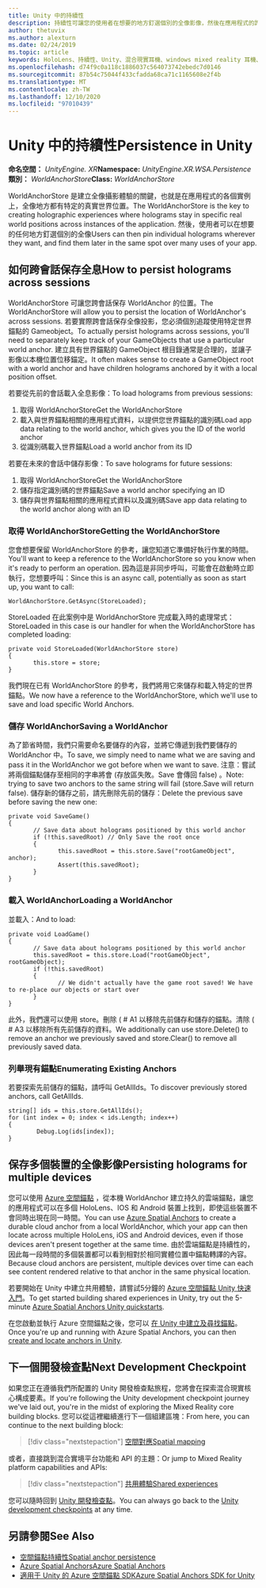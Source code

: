 ```yaml
---
title: Unity 中的持續性
description: 持續性可讓您的使用者在想要的地方釘選個別的全像影像，然後在應用程式的許多用途之後找出它。
author: thetuvix
ms.author: alexturn
ms.date: 02/24/2019
ms.topic: article
keywords: HoloLens、持續性、Unity、混合現實耳機、windows mixed reality 耳機、虛擬實境耳機
ms.openlocfilehash: d74f9c0a118c1886037c564073742ebedc7d0146
ms.sourcegitcommit: 87b54c75044f433cfadda68ca71c1165608e2f4b
ms.translationtype: MT
ms.contentlocale: zh-TW
ms.lasthandoff: 12/10/2020
ms.locfileid: "97010439"
---
```

# <a name="persistence-in-unity"></a><span data-ttu-id="b89e8-104">Unity 中的持續性</span><span class="sxs-lookup"><span data-stu-id="b89e8-104">Persistence in Unity</span></span>

<span data-ttu-id="b89e8-105">**命名空間：** *UnityEngine. XR*</span><span class="sxs-lookup"><span data-stu-id="b89e8-105">**Namespace:** *UnityEngine.XR.WSA.Persistence*</span></span><br>
<span data-ttu-id="b89e8-106">**類別：** *WorldAnchorStore*</span><span class="sxs-lookup"><span data-stu-id="b89e8-106">**Class:** *WorldAnchorStore*</span></span>

<span data-ttu-id="b89e8-107">WorldAnchorStore 是建立全像攝影體驗的關鍵，也就是在應用程式的各個實例上，全像地方都有特定的真實世界位置。</span><span class="sxs-lookup"><span data-stu-id="b89e8-107">The WorldAnchorStore is the key to creating holographic experiences where holograms stay in specific real world positions across instances of the application.</span></span> <span data-ttu-id="b89e8-108">然後，使用者可以在想要的任何地方釘選個別的全像</span><span class="sxs-lookup"><span data-stu-id="b89e8-108">Users can then pin individual holograms wherever they want, and find them later in the same spot over many uses of your app.</span></span>

## <a name="how-to-persist-holograms-across-sessions"></a><span data-ttu-id="b89e8-109">如何跨會話保存全息</span><span class="sxs-lookup"><span data-stu-id="b89e8-109">How to persist holograms across sessions</span></span>

<span data-ttu-id="b89e8-110">WorldAnchorStore 可讓您跨會話保存 WorldAnchor 的位置。</span><span class="sxs-lookup"><span data-stu-id="b89e8-110">The WorldAnchorStore will allow you to persist the location of WorldAnchor's across sessions.</span></span> <span data-ttu-id="b89e8-111">若要實際跨會話保存全像投影，您必須個別追蹤使用特定世界錨點的 Gameobject。</span><span class="sxs-lookup"><span data-stu-id="b89e8-111">To actually persist holograms across sessions, you'll need to separately keep track of your GameObjects that use a particular world anchor.</span></span> <span data-ttu-id="b89e8-112">建立具有世界錨點的 GameObject 根目錄通常是合理的，並讓子影像以本機位置位移錨定。</span><span class="sxs-lookup"><span data-stu-id="b89e8-112">It often makes sense to create a GameObject root with a world anchor and have children holograms anchored by it with a local position offset.</span></span>

<span data-ttu-id="b89e8-113">若要從先前的會話載入全息影像：</span><span class="sxs-lookup"><span data-stu-id="b89e8-113">To load holograms from previous sessions:</span></span>
1. <span data-ttu-id="b89e8-114">取得 WorldAnchorStore</span><span class="sxs-lookup"><span data-stu-id="b89e8-114">Get the WorldAnchorStore</span></span>
2. <span data-ttu-id="b89e8-115">載入與世界錨點相關的應用程式資料，以提供您世界錨點的識別碼</span><span class="sxs-lookup"><span data-stu-id="b89e8-115">Load app data relating to the world anchor, which gives you the ID of the world anchor</span></span>
3. <span data-ttu-id="b89e8-116">從識別碼載入世界錨點</span><span class="sxs-lookup"><span data-stu-id="b89e8-116">Load a world anchor from its ID</span></span>

<span data-ttu-id="b89e8-117">若要在未來的會話中儲存影像：</span><span class="sxs-lookup"><span data-stu-id="b89e8-117">To save holograms for future sessions:</span></span>
1. <span data-ttu-id="b89e8-118">取得 WorldAnchorStore</span><span class="sxs-lookup"><span data-stu-id="b89e8-118">Get the WorldAnchorStore</span></span>
2. <span data-ttu-id="b89e8-119">儲存指定識別碼的世界錨點</span><span class="sxs-lookup"><span data-stu-id="b89e8-119">Save a world anchor specifying an ID</span></span>
3. <span data-ttu-id="b89e8-120">儲存與世界錨點相關的應用程式資料以及識別碼</span><span class="sxs-lookup"><span data-stu-id="b89e8-120">Save app data relating to the world anchor along with an ID</span></span>

### <a name="getting-the-worldanchorstore"></a><span data-ttu-id="b89e8-121">取得 WorldAnchorStore</span><span class="sxs-lookup"><span data-stu-id="b89e8-121">Getting the WorldAnchorStore</span></span>

<span data-ttu-id="b89e8-122">您會想要保留 WorldAnchorStore 的參考，讓您知道它準備好執行作業的時間。</span><span class="sxs-lookup"><span data-stu-id="b89e8-122">You'll want to keep a reference to the WorldAnchorStore so you know when it's ready to perform an operation.</span></span> <span data-ttu-id="b89e8-123">因為這是非同步呼叫，可能會在啟動時立即執行，您想要呼叫：</span><span class="sxs-lookup"><span data-stu-id="b89e8-123">Since this is an async call, potentially as soon as start up, you want to call:</span></span>

```
WorldAnchorStore.GetAsync(StoreLoaded);
```

<span data-ttu-id="b89e8-124">StoreLoaded 在此案例中是 WorldAnchorStore 完成載入時的處理常式：</span><span class="sxs-lookup"><span data-stu-id="b89e8-124">StoreLoaded in this case is our handler for when the WorldAnchorStore has completed loading:</span></span>

```
private void StoreLoaded(WorldAnchorStore store)
{
       this.store = store;
}
```

<span data-ttu-id="b89e8-125">我們現在已有 WorldAnchorStore 的參考，我們將用它來儲存和載入特定的世界錨點。</span><span class="sxs-lookup"><span data-stu-id="b89e8-125">We now have a reference to the WorldAnchorStore, which we'll use to save and load specific World Anchors.</span></span>

### <a name="saving-a-worldanchor"></a><span data-ttu-id="b89e8-126">儲存 WorldAnchor</span><span class="sxs-lookup"><span data-stu-id="b89e8-126">Saving a WorldAnchor</span></span>

<span data-ttu-id="b89e8-127">為了節省時間，我們只需要命名要儲存的內容，並將它傳遞到我們要儲存的 WorldAnchor 中。</span><span class="sxs-lookup"><span data-stu-id="b89e8-127">To save, we simply need to name what we are saving and pass it in the WorldAnchor we got before when we want to save.</span></span> <span data-ttu-id="b89e8-128">注意：嘗試將兩個錨點儲存至相同的字串將會 (存放區失敗。Save 會傳回 false) 。</span><span class="sxs-lookup"><span data-stu-id="b89e8-128">Note: trying to save two anchors to the same string will fail (store.Save will return false).</span></span> <span data-ttu-id="b89e8-129">儲存新的儲存之前，請先刪除先前的儲存：</span><span class="sxs-lookup"><span data-stu-id="b89e8-129">Delete the previous save before saving the new one:</span></span>

```
private void SaveGame()
{
       // Save data about holograms positioned by this world anchor
       if (!this.savedRoot) // Only Save the root once
       {
              this.savedRoot = this.store.Save("rootGameObject", anchor);
              Assert(this.savedRoot);
       }
}
```

### <a name="loading-a-worldanchor"></a><span data-ttu-id="b89e8-130">載入 WorldAnchor</span><span class="sxs-lookup"><span data-stu-id="b89e8-130">Loading a WorldAnchor</span></span>

<span data-ttu-id="b89e8-131">並載入：</span><span class="sxs-lookup"><span data-stu-id="b89e8-131">And to load:</span></span>

```
private void LoadGame()
{
       // Save data about holograms positioned by this world anchor
       this.savedRoot = this.store.Load("rootGameObject", rootGameObject);
       if (!this.savedRoot)
       {
              // We didn't actually have the game root saved! We have to re-place our objects or start over
       }
}
```

<span data-ttu-id="b89e8-132">此外，我們還可以使用 store。刪除 ( # A1 以移除先前儲存和儲存的錨點。清除 ( # A3 以移除所有先前儲存的資料。</span><span class="sxs-lookup"><span data-stu-id="b89e8-132">We additionally can use store.Delete() to remove an anchor we previously saved and store.Clear() to remove all previously saved data.</span></span>

### <a name="enumerating-existing-anchors"></a><span data-ttu-id="b89e8-133">列舉現有錨點</span><span class="sxs-lookup"><span data-stu-id="b89e8-133">Enumerating Existing Anchors</span></span>

<span data-ttu-id="b89e8-134">若要探索先前儲存的錨點，請呼叫 GetAllIds。</span><span class="sxs-lookup"><span data-stu-id="b89e8-134">To discover previously stored anchors, call GetAllIds.</span></span>

```
string[] ids = this.store.GetAllIds();
for (int index = 0; index < ids.Length; index++)
{
        Debug.Log(ids[index]);
}
```

## <a name="persisting-holograms-for-multiple-devices"></a><span data-ttu-id="b89e8-135">保存多個裝置的全像影像</span><span class="sxs-lookup"><span data-stu-id="b89e8-135">Persisting holograms for multiple devices</span></span>

<span data-ttu-id="b89e8-136">您可以使用 <a href="https://docs.microsoft.com/azure/spatial-anchors/overview" target="_blank">Azure 空間錨點</a> ，從本機 WorldAnchor 建立持久的雲端錨點，讓您的應用程式可以在多個 HoloLens、IOS 和 Android 裝置上找到，即使這些裝置不會同時出現在同一時間。</span><span class="sxs-lookup"><span data-stu-id="b89e8-136">You can use <a href="https://docs.microsoft.com/azure/spatial-anchors/overview" target="_blank">Azure Spatial Anchors</a> to create a durable cloud anchor from a local WorldAnchor, which your app can then locate across multiple HoloLens, iOS and Android devices, even if those devices aren't present together at the same time.</span></span>  <span data-ttu-id="b89e8-137">由於雲端錨點是持續性的，因此每一段時間的多個裝置都可以看到相對於相同實體位置中錨點轉譯的內容。</span><span class="sxs-lookup"><span data-stu-id="b89e8-137">Because cloud anchors are persistent, multiple devices over time can each see content rendered relative to that anchor in the same physical location.</span></span>

<span data-ttu-id="b89e8-138">若要開始在 Unity 中建立共用體驗，請嘗試5分鐘的 <a href="https://docs.microsoft.com/azure/spatial-anchors/unity-overview" target="_blank">Azure 空間錨點 Unity 快速入門</a>。</span><span class="sxs-lookup"><span data-stu-id="b89e8-138">To get started building shared experiences in Unity, try out the 5-minute <a href="https://docs.microsoft.com/azure/spatial-anchors/unity-overview" target="_blank">Azure Spatial Anchors Unity quickstarts</a>.</span></span>

<span data-ttu-id="b89e8-139">在您啟動並執行 Azure 空間錨點之後，您可以 <a href="https://docs.microsoft.com/azure/spatial-anchors/concepts/create-locate-anchors-unity" target="_blank">在 Unity 中建立及尋找錨點</a>。</span><span class="sxs-lookup"><span data-stu-id="b89e8-139">Once you're up and running with Azure Spatial Anchors, you can then <a href="https://docs.microsoft.com/azure/spatial-anchors/concepts/create-locate-anchors-unity" target="_blank">create and locate anchors in Unity</a>.</span></span>

## <a name="next-development-checkpoint"></a><span data-ttu-id="b89e8-140">下一個開發檢查點</span><span class="sxs-lookup"><span data-stu-id="b89e8-140">Next Development Checkpoint</span></span>

<span data-ttu-id="b89e8-141">如果您正在遵循我們所配置的 Unity 開發檢查點旅程，您將會在探索混合現實核心構成要素。</span><span class="sxs-lookup"><span data-stu-id="b89e8-141">If you're following the Unity development checkpoint journey we've laid out, you're in the midst of exploring the Mixed Reality core building blocks.</span></span> <span data-ttu-id="b89e8-142">您可以從這裡繼續進行下一個組建區塊：</span><span class="sxs-lookup"><span data-stu-id="b89e8-142">From here, you can continue to the next building block:</span></span>

> [!div class="nextstepaction"]
> [<span data-ttu-id="b89e8-143">空間對應</span><span class="sxs-lookup"><span data-stu-id="b89e8-143">Spatial mapping</span></span>](spatial-mapping-in-unity.md)

<span data-ttu-id="b89e8-144">或者，直接跳到混合實境平台功能和 API 的主題：</span><span class="sxs-lookup"><span data-stu-id="b89e8-144">Or jump to Mixed Reality platform capabilities and APIs:</span></span>

> [!div class="nextstepaction"]
> [<span data-ttu-id="b89e8-145">共用體驗</span><span class="sxs-lookup"><span data-stu-id="b89e8-145">Shared experiences</span></span>](shared-experiences-in-unity.md)

<span data-ttu-id="b89e8-146">您可以隨時回到 [Unity 開發檢查點](unity-development-overview.md#2-core-building-blocks)。</span><span class="sxs-lookup"><span data-stu-id="b89e8-146">You can always go back to the [Unity development checkpoints](unity-development-overview.md#2-core-building-blocks) at any time.</span></span>

## <a name="see-also"></a><span data-ttu-id="b89e8-147">另請參閱</span><span class="sxs-lookup"><span data-stu-id="b89e8-147">See Also</span></span>
* [<span data-ttu-id="b89e8-148">空間錨點持續性</span><span class="sxs-lookup"><span data-stu-id="b89e8-148">Spatial anchor persistence</span></span>](../../design/coordinate-systems.md#spatial-anchor-persistence)
* <span data-ttu-id="b89e8-149"><a href="https://docs.microsoft.com/azure/spatial-anchors" target="_blank">Azure Spatial Anchors</a></span><span class="sxs-lookup"><span data-stu-id="b89e8-149"><a href="https://docs.microsoft.com/azure/spatial-anchors" target="_blank">Azure Spatial Anchors</a></span></span>
* <span data-ttu-id="b89e8-150"><a href="https://docs.microsoft.com/dotnet/api/Microsoft.Azure.SpatialAnchors" target="_blank">適用于 Unity 的 Azure 空間錨點 SDK</a></span><span class="sxs-lookup"><span data-stu-id="b89e8-150"><a href="https://docs.microsoft.com/dotnet/api/Microsoft.Azure.SpatialAnchors" target="_blank">Azure Spatial Anchors SDK for Unity</a></span></span>
